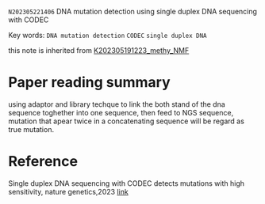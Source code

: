 `N202305221406` DNA mutation detection using single duplex DNA sequencing with CODEC  

Key words: `DNA mutation detection` `CODEC` `single duplex DNA`  
 
this note is inherited from [K202305191223_methy_NMF](https://github.com/yz46606/zettle_yz/edit/main/K202305191223_methy_NMF.md)
 
# Paper reading summary
using adaptor and library techque to link the both stand of the dna sequence toghether into one sequence, then feed to NGS sequence, mutation that apear twice in a concatenating sequence will be regard as true mutation.


# Reference
Single duplex DNA sequencing with CODEC detects mutations with high sensitivity, nature genetics,2023 [link](https://www.nature.com/articles/s41588-023-01376-0)
